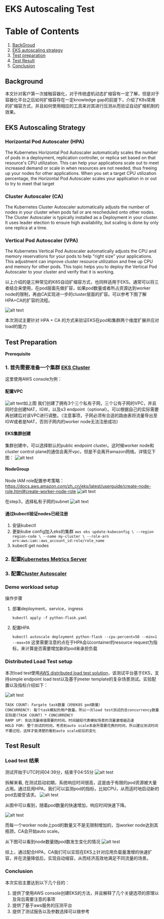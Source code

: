 # EKS Autoscaling Test



# Table of Contents
1. [BackGroud](#background)
2. [EKS autoscaling strategy](#eks-autoscaling-strategy)
3. [Test preparation](#test-preparation)
4. [Test Result](#test-result)
5. [Conclusion](#conclusion)

## Background
本文针对客户第一次接触容器化，对于传统虚机动态扩缩容有一定了解，但是对于容器化平台之后如何扩缩容存在一定knowledge gap的前提下，介绍了K8s常用的扩缩容方式，并且如何使用相应的工具来对其进行压测从而验证自动扩缩机制的效果。

## EKS Autoscaling Strategy

### Horizontal Pod Autoscaler (HPA)

The Kubernetes Horizontal Pod Autoscaler automatically scales the number of pods in a deployment, replication controller, or replica set based on that resource's CPU utilization. This can help your applications scale out to meet increased demand or scale in when resources are not needed, thus freeing up your nodes for other applications. When you set a target CPU utilization percentage, the Horizontal Pod Autoscaler scales your application in or out to try to meet that target


### Cluster Autoscaler (CA)

The Kubernetes Cluster Autoscaler automatically adjusts the number of nodes in your cluster when pods fail or are rescheduled onto other nodes. The Cluster Autoscaler is typically installed as a Deployment in your cluster. It uses leader election to ensure high availability, but scaling is done by only one replica at a time.


### Vertical Pod Autoscaler (VPA)

The Kubernetes Vertical Pod Autoscaler automatically adjusts the CPU and memory reservations for your pods to help "right size" your applications. This adjustment can improve cluster resource utilization and free up CPU and memory for other pods. This topic helps you to deploy the Vertical Pod Autoscaler to your cluster and verify that it is working.




以上介绍的是三种常见的K8S自动扩缩容方式，也同样适用于EKS。通常可以将三者结合来使用，在pod层面先做扩容，如果pod数量或者所占资源达到worker node的限制，再由CA实现进一步的cluster层面的扩容。可以参考下图了解HPA+CA的扩容的流程。

![alt text](https://github.com/yunfeilu-dev/eks-autoscale-testing/blob/main/HPA+CA.png?raw=true)

本次测试主要针对 HPA + CA 的方式来验证EKS在pod和集群两个维度扩展并应对load的能力


## Test Preparation

**Prerequisite**
<br>
### 1. 首先需要准备一个集群 [EKS Cluster](https://docs.aws.amazon.com/eks/latest/userguide/getting-started.html)
这里使用AWS console为例：

#### 配置VPC
![alt text](https://github.com/yunfeilu-dev/eks-autoscale-testing/blob/main/VPC-setup.png?raw=true)如上图 我们创建了拥有3个三个私有子网，三个公有子网的VPC，并且同时会创建NAT，IGW，以及s3 endpoint（optional）。可以根据自己的实际需要再创建后对该VPC进行调整。（注意事项，子网必须有合适的路由表将流量导出至IGW或者是NAT，否则子网内的worker node无法注册成功）

#### EKS集群创建

集群创建中，可以选择默认的public endpoint cluster。这时候worker node和cluster control plane的通信会离开vpc，但是不会离开amazon网络。详情见下图：
![alt text](https://github.com/yunfeilu-dev/eks-autoscale-testing/blob/main/EKS-public-endpoint.png?raw=true)
#### NodeGroup

Node IAM role配置参考策略：https://docs.aws.amazon.com/zh_cn/eks/latest/userguide/create-node-role.html#create-worker-node-role
![alt text](https://github.com/yunfeilu-dev/eks-autoscale-testing/blob/main/nodegroup.png?raw=true)

在step3，选择私有子网的subnet
![alt text](https://github.com/yunfeilu-dev/eks-autoscale-testing/blob/main/subnet.png?raw=true)

#### 通过kubectl验证nodes已经注册

1. 安装kubectl
2. 更新kube config加入eks的集群 `aws eks update-kubeconfig \
        --region region-code \
        --name my-cluster \
        --role-arn arn:aws:iam::aws_account_id:role/role_name`
3. kubectl get nodes



### 2. 配置[Kubernetes Metrics Server](https://docs.aws.amazon.com/eks/latest/userguide/metrics-server.html)
### 3. 配置[Cluster Autoscaler](https://docs.aws.amazon.com/eks/latest/userguide/autoscaling.html)


### Demo workload setup

操作步骤
1. 部署deployment，service，ingress

    `kubectl apply -f python-flask.yaml`
2. 配置HPA

    `kubectl autoscale deployment python-flask --cpu-percent=50 --min=1 --max=50`
    这里需要注意的点在于HPA会以container的resource request为指标，来计算是否需要增加新的pod来承担负载
    


### Distributed Load Test setup
本次load test使用[AWS distributed load test solution](https://aws.amazon.com/solutions/implementations/distributed-load-testing-on-aws/)，该测试平台基于EKS，支持simple endpoint load test以及基于jmeter template的复杂场景测试。实验配置以及指标介绍如下：

![alt test](https://github.com/yunfeilu-dev/eks-autoscale-testing/blob/main/loadtestconfig1.png?raw=true)

```
TASK COUNT: Fargate task数量（对标K8S pod数量）
CONCURRENCY: 每个task模拟的用户数量。所以一次load test测试的总concurrency数量实际是(TASK COUNT) * CONCURRENCY
RAMP UP: 到达流量峰值需要的时间。时间越短代表模拟场景的流量激增越迅速
HOLD FOR: 整个测试的时间，考虑到auto scale本身所需要花费的时间，所以建议测试时间不要过短，这样才能清楚的看到auto scale前后的变化
```

## Test Result

### Load test 结果

测试开始于UTC时间04:39分，结束于04:55分
![alt test](https://github.com/yunfeilu-dev/eks-autoscale-testing/blob/main/testresult.png?raw=true)

拆解来看, 在测试启动初期，系统响应时间很高，这是由于有限的pod资源被大量占用。通过启用HPA，我们可以监测pod的指标，比如CPU，从而适时地启动新的pod去接受请求。
![alt test](https://github.com/yunfeilu-dev/eks-autoscale-testing/blob/main/podvscpu.png?raw=true)

从图中可以看到，随着pod数量的快速增加，响应时间快速下降。

![alt test](https://github.com/yunfeilu-dev/eks-autoscale-testing/blob/main/avgresponse1.png?raw=true)

而每一个worker node上pod的数量又不是无限制增加的，当worker node达到其瓶颈，CA会开始auto scale。

从下图可以看到node数量随pod数发生变化的情况
![alt test](https://github.com/yunfeilu-dev/eks-autoscale-testing/blob/main/podvsnode.png?raw=true)

综上，通过配合HPA，CA我们可以实现在EKS上针对应用负载量激增的快速扩容，并在流量降低后，实现自动缩容，从而经济高效地满足不同流量的场景。

### Conclusion
本次实验主要达到以下几个目的：
1. 提供了使用AWS console创建EKS的方法，并且解释了几个关键选项的原理以及背后需要注意的事项
2. 提供了基于aws服务的压测平台
3. 提供了测试报告以及参数选择可以做参考
